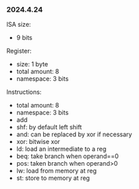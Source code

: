 ### 2024.4.24  

ISA size:
 - 9 bits  


Register:
- size: 1 byte
- total amount: 8 
- namespace: 3 bits

Instructions:
- total amount: 8 
- namespace: 3 bits
- add
- shf: by default left shift
- and: can be replaced by xor if necessary
- xor: bitwise xor
- ld: load an intermediate to a reg
- beq: take branch when operand==0
- pos: taken branch when operand>0
- lw: load from memory at reg
- st: store to memory at reg
 
